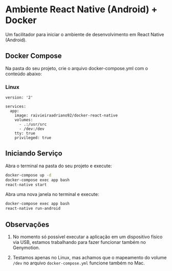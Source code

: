 # Ambiente React Native (Android) + Docker

Um facilitador para iniciar o ambiente de desenvolvimento em React Native (Android).

## Docker Compose

Na pasta do seu projeto, crie o arquivo docker-compose.yml com o conteúdo abaixo:

### Linux

```docker-compose
version: '2'

services:
  app:
    image: raivieiraadriano92/docker-react-native
    volumes:
      - .:/usr/src
      - /dev:/dev
    tty: true
    privileged: true
```

## Iniciando Serviço

Abra o terminal na pasta do seu projeto e execute:

```sh
docker-compose up -d
docker-compose exec app bash
react-native start
```

Abra uma nova janela no terminal e execute:

```sh
docker-compose exec app bash
react-native run-android
```

## Observações

1. No momento só possível executar a aplicação em um dispositivo físico via USB, estamos trabalhando para fazer funcionar também no Genymotion.

2. Testamos apenas no Linux, mas achamos que o mapeamento do volume `/dev` no arquivo `docker-compose.yml` funcione também no Mac.
